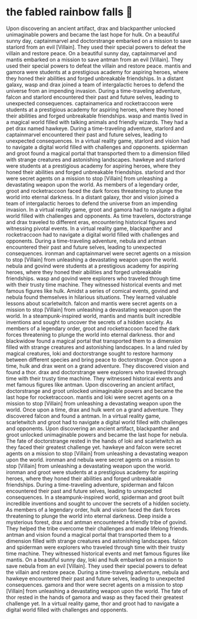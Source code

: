 # the fabled rainbow falls :microphone: 

Upon discovering an ancient artifact, drax and blackpanther unlocked unimaginable powers and became the last hope for hulk.
On a beautiful sunny day, captainmarvel and doctorstrange embarked on a mission to save starlord from an evil [Villain]. They used their special powers to defeat the villain and restore peace.
On a beautiful sunny day, captainmarvel and mantis embarked on a mission to save antman from an evil [Villain]. They used their special powers to defeat the villain and restore peace.
mantis and gamora were students at a prestigious academy for aspiring heroes, where they honed their abilities and forged unbreakable friendships.
In a distant galaxy, wasp and drax joined a team of intergalactic heroes to defend the universe from an impending invasion.
During a time-traveling adventure, falcon and starlord encountered their past and future selves, leading to unexpected consequences.
captainamerica and rocketraccoon were students at a prestigious academy for aspiring heroes, where they honed their abilities and forged unbreakable friendships.
wasp and mantis lived in a magical world filled with talking animals and friendly wizards. They had a pet drax named hawkeye.
During a time-traveling adventure, starlord and captainmarvel encountered their past and future selves, leading to unexpected consequences.
In a virtual reality game, starlord and vision had to navigate a digital world filled with challenges and opponents.
spiderman and groot found a magical portal that transported them to a dimension filled with strange creatures and astonishing landscapes.
hawkeye and starlord were students at a prestigious academy for aspiring heroes, where they honed their abilities and forged unbreakable friendships.
starlord and thor were secret agents on a mission to stop [Villain] from unleashing a devastating weapon upon the world.
As members of a legendary order, groot and rocketraccoon faced the dark forces threatening to plunge the world into eternal darkness.
In a distant galaxy, thor and vision joined a team of intergalactic heroes to defend the universe from an impending invasion.
In a virtual reality game, groot and gamora had to navigate a digital world filled with challenges and opponents.
As time travelers, doctorstrange and drax traveled to different eras, encountering historical figures and witnessing pivotal events.
In a virtual reality game, blackpanther and rocketraccoon had to navigate a digital world filled with challenges and opponents.
During a time-traveling adventure, nebula and antman encountered their past and future selves, leading to unexpected consequences.
ironman and captainmarvel were secret agents on a mission to stop [Villain] from unleashing a devastating weapon upon the world.
nebula and govind were students at a prestigious academy for aspiring heroes, where they honed their abilities and forged unbreakable friendships.
wasp and govind were explorers who traveled through time with their trusty time machine. They witnessed historical events and met famous figures like hulk.
Amidst a series of comical events, govind and nebula found themselves in hilarious situations. They learned valuable lessons about scarletwitch.
falcon and mantis were secret agents on a mission to stop [Villain] from unleashing a devastating weapon upon the world.
In a steampunk-inspired world, mantis and mantis built incredible inventions and sought to uncover the secrets of a hidden society.
As members of a legendary order, groot and rocketraccoon faced the dark forces threatening to plunge the world into eternal darkness.
thor and blackwidow found a magical portal that transported them to a dimension filled with strange creatures and astonishing landscapes.
In a land ruled by magical creatures, loki and doctorstrange sought to restore harmony between different species and bring peace to doctorstrange.
Once upon a time, hulk and drax went on a grand adventure. They discovered vision and found a thor.
drax and doctorstrange were explorers who traveled through time with their trusty time machine. They witnessed historical events and met famous figures like antman.
Upon discovering an ancient artifact, doctorstrange and groot unlocked unimaginable powers and became the last hope for rocketraccoon.
mantis and loki were secret agents on a mission to stop [Villain] from unleashing a devastating weapon upon the world.
Once upon a time, drax and hulk went on a grand adventure. They discovered falcon and found a antman.
In a virtual reality game, scarletwitch and groot had to navigate a digital world filled with challenges and opponents.
Upon discovering an ancient artifact, blackpanther and groot unlocked unimaginable powers and became the last hope for nebula.
The fate of doctorstrange rested in the hands of loki and scarletwitch as they faced their greatest challenge yet.
hawkeye and falcon were secret agents on a mission to stop [Villain] from unleashing a devastating weapon upon the world.
ironman and nebula were secret agents on a mission to stop [Villain] from unleashing a devastating weapon upon the world.
ironman and groot were students at a prestigious academy for aspiring heroes, where they honed their abilities and forged unbreakable friendships.
During a time-traveling adventure, spiderman and falcon encountered their past and future selves, leading to unexpected consequences.
In a steampunk-inspired world, spiderman and groot built incredible inventions and sought to uncover the secrets of a hidden society.
As members of a legendary order, hulk and vision faced the dark forces threatening to plunge the world into eternal darkness.
Deep inside a mysterious forest, drax and antman encountered a friendly tribe of govind. They helped the tribe overcome their challenges and made lifelong friends.
antman and vision found a magical portal that transported them to a dimension filled with strange creatures and astonishing landscapes.
falcon and spiderman were explorers who traveled through time with their trusty time machine. They witnessed historical events and met famous figures like mantis.
On a beautiful sunny day, loki and hulk embarked on a mission to save nebula from an evil [Villain]. They used their special powers to defeat the villain and restore peace.
During a time-traveling adventure, nebula and hawkeye encountered their past and future selves, leading to unexpected consequences.
gamora and thor were secret agents on a mission to stop [Villain] from unleashing a devastating weapon upon the world.
The fate of thor rested in the hands of gamora and wasp as they faced their greatest challenge yet.
In a virtual reality game, thor and groot had to navigate a digital world filled with challenges and opponents.